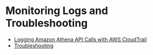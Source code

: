 # Monitoring Logs and Troubleshooting<a name="manage-and-monitor"></a>


+ [Logging Amazon Athena API Calls with AWS CloudTrail](monitor-with-cloudtrail.md)
+ [Troubleshooting](troubleshooting.md)